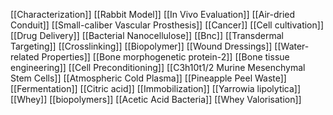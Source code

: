 [[Characterization]]
[[Rabbit Model]]
[[In Vivo Evaluation]]
[[Air-dried Conduit]]
[[Small-caliber Vascular Prosthesis]]
[[Cancer]]
[[Cell cultivation]]
[[Drug Delivery]]
[[Bacterial Nanocellulose]]
[[Bnc]]
[[Transdermal Targeting]]
[[Crosslinking]]
[[Biopolymer]]
[[Wound Dressings]]
[[Water-related Properties]]
[[Bone morphogenetic protein-2]]
[[Bone tissue engineering]]
[[Cell Preconditioning]]
[[C3h10t1/2 Murine Mesenchymal Stem Cells]]
[[Atmospheric Cold Plasma]]
[[Pineapple Peel Waste]]
[[Fermentation]]
[[Citric acid]]
[[Immobilization]]
[[Yarrowia lipolytica]]
[[Whey]]
[[biopolymers]]
[[Acetic Acid Bacteria]]
[[Whey Valorisation]]
